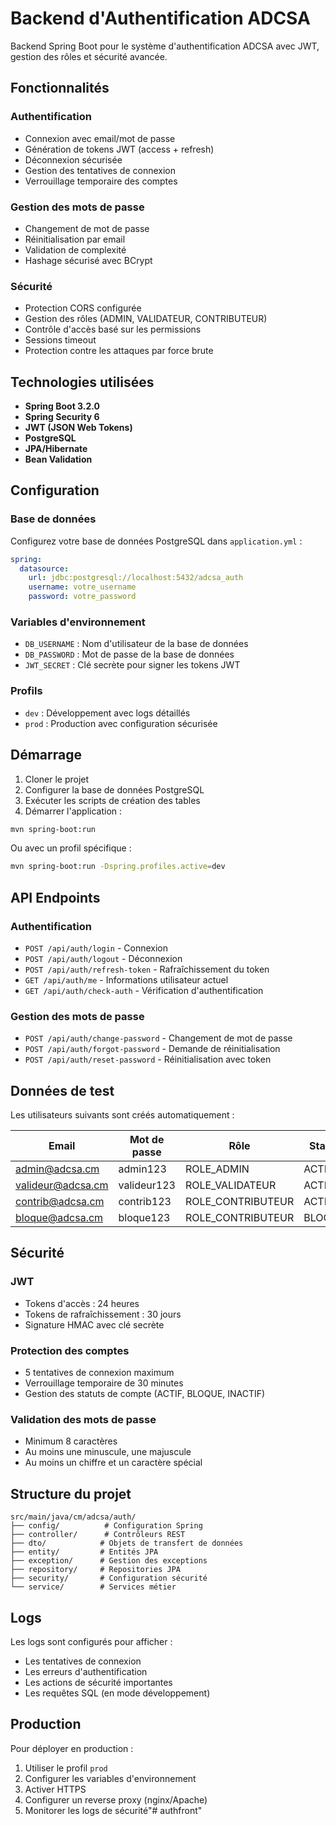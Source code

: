 # Backend d'Authentification ADCSA

Backend Spring Boot pour le système d'authentification ADCSA avec JWT, gestion des rôles et sécurité avancée.

## Fonctionnalités

### Authentification
- Connexion avec email/mot de passe
- Génération de tokens JWT (access + refresh)
- Déconnexion sécurisée
- Gestion des tentatives de connexion
- Verrouillage temporaire des comptes

### Gestion des mots de passe
- Changement de mot de passe
- Réinitialisation par email
- Validation de complexité
- Hashage sécurisé avec BCrypt

### Sécurité
- Protection CORS configurée
- Gestion des rôles (ADMIN, VALIDATEUR, CONTRIBUTEUR)
- Contrôle d'accès basé sur les permissions
- Sessions timeout
- Protection contre les attaques par force brute

## Technologies utilisées

- **Spring Boot 3.2.0**
- **Spring Security 6**
- **JWT (JSON Web Tokens)**
- **PostgreSQL**
- **JPA/Hibernate**
- **Bean Validation**

## Configuration

### Base de données
Configurez votre base de données PostgreSQL dans `application.yml` :

```yaml
spring:
  datasource:
    url: jdbc:postgresql://localhost:5432/adcsa_auth
    username: votre_username
    password: votre_password
```

### Variables d'environnement
- `DB_USERNAME` : Nom d'utilisateur de la base de données
- `DB_PASSWORD` : Mot de passe de la base de données
- `JWT_SECRET` : Clé secrète pour signer les tokens JWT

### Profils
- `dev` : Développement avec logs détaillés
- `prod` : Production avec configuration sécurisée

## Démarrage

1. Cloner le projet
2. Configurer la base de données PostgreSQL
3. Exécuter les scripts de création des tables
4. Démarrer l'application :

```bash
mvn spring-boot:run
```

Ou avec un profil spécifique :

```bash
mvn spring-boot:run -Dspring.profiles.active=dev
```

## API Endpoints

### Authentification
- `POST /api/auth/login` - Connexion
- `POST /api/auth/logout` - Déconnexion
- `POST /api/auth/refresh-token` - Rafraîchissement du token
- `GET /api/auth/me` - Informations utilisateur actuel
- `GET /api/auth/check-auth` - Vérification d'authentification

### Gestion des mots de passe
- `POST /api/auth/change-password` - Changement de mot de passe
- `POST /api/auth/forgot-password` - Demande de réinitialisation
- `POST /api/auth/reset-password` - Réinitialisation avec token

## Données de test

Les utilisateurs suivants sont créés automatiquement :

| Email | Mot de passe | Rôle | Statut |
|-------|-------------|------|--------|
| admin@adcsa.cm | admin123 | ROLE_ADMIN | ACTIF |
| valideur@adcsa.cm | valideur123 | ROLE_VALIDATEUR | ACTIF |
| contrib@adcsa.cm | contrib123 | ROLE_CONTRIBUTEUR | ACTIF |
| bloque@adcsa.cm | bloque123 | ROLE_CONTRIBUTEUR | BLOQUE |

## Sécurité

### JWT
- Tokens d'accès : 24 heures
- Tokens de rafraîchissement : 30 jours
- Signature HMAC avec clé secrète

### Protection des comptes
- 5 tentatives de connexion maximum
- Verrouillage temporaire de 30 minutes
- Gestion des statuts de compte (ACTIF, BLOQUE, INACTIF)

### Validation des mots de passe
- Minimum 8 caractères
- Au moins une minuscule, une majuscule
- Au moins un chiffre et un caractère spécial

## Structure du projet

```
src/main/java/cm/adcsa/auth/
├── config/          # Configuration Spring
├── controller/      # Contrôleurs REST
├── dto/            # Objets de transfert de données
├── entity/         # Entités JPA
├── exception/      # Gestion des exceptions
├── repository/     # Repositories JPA
├── security/       # Configuration sécurité
└── service/        # Services métier
```

## Logs

Les logs sont configurés pour afficher :
- Les tentatives de connexion
- Les erreurs d'authentification
- Les actions de sécurité importantes
- Les requêtes SQL (en mode développement)

## Production

Pour déployer en production :
1. Utiliser le profil `prod`
2. Configurer les variables d'environnement
3. Activer HTTPS
4. Configurer un reverse proxy (nginx/Apache)
5. Monitorer les logs de sécurité"# authfront" 

